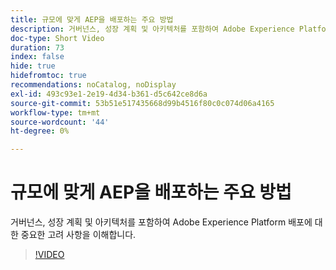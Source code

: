 ```yaml
---
title: 규모에 맞게 AEP을 배포하는 주요 방법
description: 거버넌스, 성장 계획 및 아키텍처를 포함하여 Adobe Experience Platform 배포에 대한 중요한 고려 사항을 이해합니다.
doc-type: Short Video
duration: 73
index: false
hide: true
hidefromtoc: true
recommendations: noCatalog, noDisplay
exl-id: 493c93e1-2e19-4d34-b361-d5c642ce8d6a
source-git-commit: 53b51e517435668d99b4516f80c0c074d06a4165
workflow-type: tm+mt
source-wordcount: '44'
ht-degree: 0%

---
```


# 규모에 맞게 AEP을 배포하는 주요 방법

거버넌스, 성장 계획 및 아키텍처를 포함하여 Adobe Experience Platform 배포에 대한 중요한 고려 사항을 이해합니다.

<!-- 62_S601_3442532_72_key-takeaways-for-deploying-aep-at-scale -->
>[!VIDEO](https://video.tv.adobe.com/v/3458314/?learn=on&enablevpops=true)
